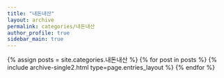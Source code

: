 ```yaml
---
title: "내돈내산"
layout: archive
permalink: categories/내돈내산
author_profile: true
sidebar_main: true
---
```


{% assign posts = site.categories.내돈내산 %}
{% for post in posts %} {% include archive-single2.html type=page.entries_layout %} {% endfor %}